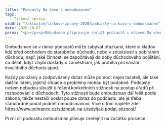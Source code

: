 ```yaml
---
title: "Podcasty Na kávu s ombudsmanem"
tags:
  - Tisková zpráva
oldUrl: "/aktualne/tiskove-zpravy-2020/podcasty-na-kavu-s-ombudsmanem"
date: 2020-10-07
perex: "<p></p><p>Ombudsman připravuje seriál podcastů s názvem Na kávu s ombudsmanem, v nichž bude zodpovídat dotazy lidí a vysvětlovat problémy v oblastech, kterými se zabývá. Úvodní díly budou věnovány důchodům – starobním, invalidním i pozůstalostním. Lidé mohou dotazy nebo problémy z oblasti důchodů, které je zajímají, zasílat do konce října na e-mailovou adresu <a href=\"mailto:podcasty@ochrance.cz\">podcasty@ochrance.cz</a>.</p>"
---
```


<!-- imported from the old website -->

<p>Ombudsman se v rámci podcastů může zabývat otázkami, které si kladou lidé před odchodem do starobního důchodu, nebo v souvislosti s pobíráním důchodu, např. jaké činnosti se započítávají do doby důchodového pojištění, co dělat, když chybí doklady o zaměstnání, jak probíhá přiznávání invalidního důchodu apod. </p> <p>Každý položený a zodpovězený dotaz může pomoct nejen tazateli, ale také dalším lidem, jejichž situace a problémy mohou být podobné. Podcasty ovšem nebudou sloužit k řešení konkrétních stížností na postup úřadů při rozhodování o důchodech. Tyto stížnosti bude ombudsman dál řešit podle zákona, takže nestačí poslat pouze dotaz do podcastu, ale je třeba standardně podat podnět ombudsmanovi. Více o tom najdete zde: <a href="https://www.ochrance.cz/stiznosti-na-urady/jak-podat-stiznost/">https://www.ochrance.cz/stiznosti-na-urady/jak-podat-stiznost/</a></p> <p>První díl podcastu ombudsman plánuje zveřejnit na začátku prosince.</p>
